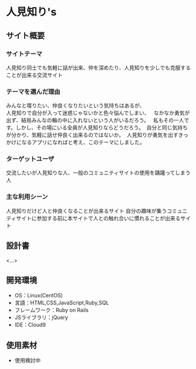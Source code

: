 # 人見知り's

## サイト概要
### サイトテーマ
人見知り同士でも気軽に話が出来、仲を深めたり、人見知りを少しでも克服することが出来る交流サイト

### テーマを選んだ理由
みんなと喋りたい、仲良くなりたいという気持ちはあるが、  
人見知りで自分が入って迷惑じゃないかと色々悩んでしまい、  
なかなか勇気が出ず、結局みんなの輪の中に入れないという人がいるだろう。  
私もその一人です。しかし、その場にいる全員が人見知りならどうだろう。  
自分と同じ気持ちが分かり、気軽に話せ仲良く出来るのではないか。  
人見知りが勇気を出すきっかけになるアプリになればと考え、このテーマにしました。

### ターゲットユーザ
交流したいが人見知りな人、一般のコミュニティサイトの使用を躊躇ってしまう人

### 主な利用シーン
人見知りだけど人と仲良くなることが出来るサイト
自分の趣味が集うコミュニティサイトに参加する前に本サイトで人との触れ合いに慣れることが出来るサイト

## 設計書
<...>

## 開発環境
- OS：Linux(CentOS)
- 言語：HTML,CSS,JavaScript,Ruby,SQL
- フレームワーク：Ruby on Rails
- JSライブラリ：jQuery
- IDE：Cloud9

## 使用素材
- 使用検討中
